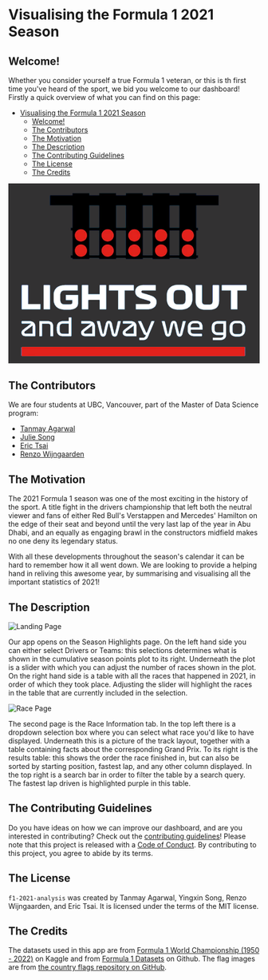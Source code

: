 # Visualising the Formula 1 2021 Season

## Welcome!

Whether you consider yourself a true Formula 1 veteran, or this is th first time you've heard of the sport, we bid you welcome to our dashboard! Firstly a quick overview of what you can find on this page:

- [Visualising the Formula 1 2021 Season](#visualising-the-formula-1-2021-season)
  - [Welcome!](#welcome)
  - [The Contributors](#the-contributors)
  - [The Motivation](#the-motivation)
  - [The Description](#the-description)
  - [The Contributing Guidelines](#the-contributing-guidelines)
  - [The License](#the-license)
  - [The Credits](#the-credits)

![Lights out](/www/sketch/lights_out.png)

## The Contributors

We are four students at UBC, Vancouver, part of the Master of Data Science program:

- [Tanmay Agarwal](https://github.com/tanmayag97)
- [Julie Song](https://github.com/YXIN15)
- [Eric Tsai](https://github.com/erictsai1208)
- [Renzo Wijngaarden](https://github.com/RenzoWijn)

## The Motivation

The 2021 Formula 1 season was one of the most exciting in the history of the sport. A title fight in the drivers championship that left both the neutral viewer and fans of either Red Bull's Verstappen and Mercedes' Hamilton on the edge of their seat and beyond until the very last lap of the year in Abu Dhabi, and an equally as engaging brawl in the constructors midfield makes no one deny its legendary status.  

With all these developments throughout the season's calendar it can be hard to remember how it all went down. We are looking to provide a helping hand in reliving this awesome year, by summarising and visualising all the important statistics of 2021!

## The Description

![Landing Page](/www/sketch/dashboard_demo_tab_1.gif)

Our app opens on the Season Highlights page. On the left hand side you can either select Drivers or Teams: this selections determines what is shown in the cumulative season points plot to its right. Underneath the plot is a slider with which you can adjust the number of races shown in the plot. On the right hand side is a table with all the races that happened in 2021, in order of which they took place. Adjusting the slider will highlight the races in the table that are currently included in the selection.

![Race Page](/www/sketch/dashboard_demo_tab_2.gif)  

The second page is the Race Information tab. In the top left there is a dropdown selection box where you can select what race you'd like to have displayed. Underneath this is a picture of the track layout, together with a table containing facts about the corresponding Grand Prix. To its right is the results table: this shows the order the race finished in, but can also be sorted by starting position, fastest lap, and any other column displayed. In the top right is a search bar in order to filter the table by a search query. The fastest lap driven is highlighted purple in this table.


## The Contributing Guidelines
Do you have ideas on how we can improve our dashboard, and are you interested in contributing? Check out the [contributing guidelines](CONTRIBUTING.md)! Please note that this project is released with a [Code of Conduct](CODE_OF_CONDUCT.md). By contributing to this project, you agree to abide by its terms.
## The License
`f1-2021-analysis` was created by Tanmay Agarwal, Yingxin Song, Renzo Wijngaarden, and Eric Tsai. It is licensed under the terms of the MIT license.
## The Credits
The datasets used in this app are from [Formula 1 World Championship (1950 - 2022)](https://www.kaggle.com/datasets/rohanrao/formula-1-world-championship-1950-2020?select=lap_times.csv) on Kaggle and from [Formula 1 Datasets](https://github.com/toUpperCase78/formula1-datasets) on Github. The flag images are from [the country flags repository on GitHub](https://github.com/hampusborgos/country-flags).
